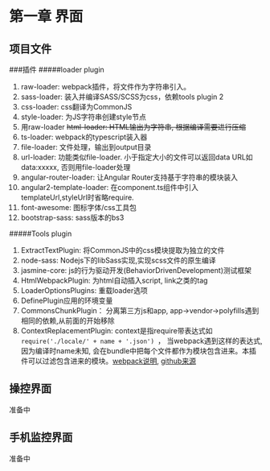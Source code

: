 # 第一章 界面

## 项目文件
###插件
#####loader plugin
    
1. raw-loader: webpack插件，将文件作为字符串引入。
2. sass-loader: 装入并编译SASS/SCSS为css，依赖tools plugin 2
3. css-loader: css翻译为CommonJS
4. style-loader: 为JS字符串创建style节点
5. 用raw-loader ~~html-loader: HTML输出为字符串, 根据编译需要进行压缩~~
6. ts-loader: webpack的typescript装入器
7. file-loader: 文件处理，输出到output目录
8. url-loader: 功能类似file-loader. 小于指定大小的文件可以返回data URL如data:xxxxx, 否则用file-loader处理
9. angular-router-loader: 让Angular Router支持基于字符串的模块装入
10. angular2-template-loader: 在component.ts组件中引入templateUrl,styleUrl时省略require.
10. font-awesome: 图标字体/css工具包
11. bootstrap-sass: sass版本的bs3
    
#####Tools plugin
1. ExtractTextPlugin: 将CommonJS中的css模块提取为独立的文件
2. node-sass: Nodejs下的libSass实现,实现scss文件的原生编译
3. jasmine-core: js的行为驱动开发(BehaviorDrivenDevelopment)测试框架
4. HtmlWebpackPlugin: 为html自动插入script, link之类的tag
5. LoaderOptionsPlugins: 重载loader选项
6. DefinePlugin应用的环境变量
7. CommonsChunkPlugin： 分离第三方js和app, app->vendor->polyfills遇到相同的依赖,从前面的开始移除
8. ContextReplacementPlugin: context是指require带表达式如 <code>require('./locale/' + name + '.json') </code>， 当webpack遇到这样的表达式,因为编译时name未知, 会在bundle中把每个文件都作为模块包含进来。本插件可以过滤包含进来的模块。[webpack说明](https://webpack.js.org/plugins/context-replacement-plugin/), [github来源](https://github.com/angular/angular/issues/11580)
## 操控界面
准备中

## 手机监控界面
准备中


